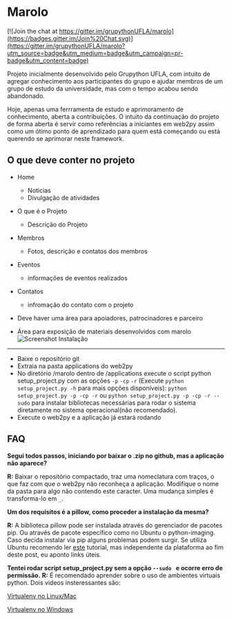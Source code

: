 Marolo
======

[![Join the chat at https://gitter.im/grupythonUFLA/marolo](https://badges.gitter.im/Join%20Chat.svg)](https://gitter.im/grupythonUFLA/marolo?utm_source=badge&utm_medium=badge&utm_campaign=pr-badge&utm_content=badge)

Projeto inicialmente desenvolvido pelo Grupython UFLA, com intuito de
agregar conhecimento aos participantes do grupo e ajudar membros de
um grupo de estudo da universidade, mas com o tempo acabou sendo abandonado.

Hoje, apenas uma ferrramenta de estudo e aprimoramento de conhecimento,
aberta a contribuições. O intuito da continuação do projeto de forma aberta
é servir como referências a iniciantes  em web2py assim como um ótimo
ponto de aprendizado para quem está começando ou está querendo se aprimorar
neste framework.

O que deve conter no projeto
----------------------------

- Home

  - Noticias
  - Divulgação de atividades

- O que é o Projeto

  - Descrição do Projeto

- Membros

  - Fotos, descrição e contatos dos membros

- Eventos

  - informações de eventos realizados

- Contatos
  - infromação do contato com o projeto

- Deve haver uma área para apoiadores, patrocinadores e parceiro
- Área para exposição de materiais desenvolvidos com marolo
![Screenshot](static/images/screenshot.gif?raw=true)
Instalação
----------

- Baixe o repositório git
- Extraia na pasta applications do web2py
- No diretório /marolo dentro de /applications  execute o script python setup_project.py com as opções `-p` `-cp` `-r` (Execute `python setup_project.py -h` para mais opções disponíveis):
`python setup_project.py -p -cp -r`
ou 
`python setup_project.py -p -cp -r --sudo` para instalar bibliotecas
necessárias para rodar o sistema diretamente no sistema operacional(não recomendado). 
- Execute o web2py e a aplicação já estará rodando

FAQ
---

**Segui todos passos, iniciando por baixar o .zip no github,
mas a aplicação não aparece?**

**R:** Baixar o repositório compactado, traz uma nomeclatura com traços,
o que faz com que o web2py não reconheça a aplicação. Modifique o nome
da pasta para algo não contendo este caracter. Uma mudança simples é
transforma-lo em `_`.

**Um dos requisitos é a pillow, como proceder a instalação da mesma?**

**R:** A biblioteca pillow pode ser instalada através do gerenciador de
pacotes pip. Ou através de pacote específico como no Ubuntu o python-imaging.
Caso decida instalar via pip alguns problemas podem surgir.
Se utiliza Ubuntu recomendo ler
[este](http://cassiobotaro.github.io/instalando-pillow.html) tutorial,
mas independente da plataforma ao fim deste post, eu aponto links úteis.

**Tentei rodar script setup_project.py sem a opção `--sudo ` e ocorre erro 
de permissão.**
**R:** É recomendado aprender sobre o uso de ambientes virtuais python.
Dois videos insteressantes são:

[Virtualenv no Linux/Mac](https://www.youtube.com/watch?v=9ptewqAEjNc)

[Virtualenv no Windows](https://www.youtube.com/watch?v=AnIDjAilIzM)

